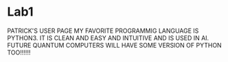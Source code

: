 # Lab1
PATRICK'S USER PAGE
MY FAVORITE PROGRAMMIG LANGUAGE IS PYTHON3. IT IS CLEAN AND EASY AND INTUITIVE AND IS USED IN AI. FUTURE QUANTUM COMPUTERS WILL HAVE SOME VERSION OF PYTHON TOO!!!!!! 